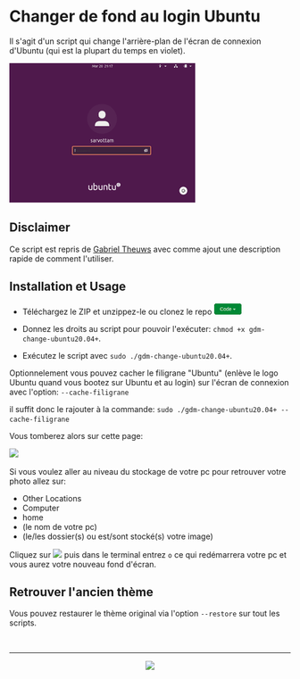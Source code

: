 # Changer de fond au login Ubuntu
Il s'agit d'un script qui change l'arrière-plan de l'écran de connexion 
d'Ubuntu (qui est la plupart du temps en violet).

<img src="./reste/login.png" height="250">

## Disclaimer
Ce script est repris de <a href = "mailto: gaby.theuws@gmail.com">Gabriel Theuws</a>  avec comme ajout une description rapide de comment l'utiliser.

## Installation et Usage

- Téléchargez le ZIP et unzippez-le ou clonez le repo <img src="./reste/clone.png" height="20">

- Donnez les droits au script pour pouvoir l'exécuter:
```chmod +x gdm-change-ubuntu20.04+```.

- Exécutez le script avec
```sudo ./gdm-change-ubuntu20.04+```.

Optionnelement vous pouvez cacher le filigrane "Ubuntu" (enlève le logo Ubuntu quand vous bootez sur Ubuntu et au login) sur l'écran de connexion avec l'option:
```--cache-filigrane```

il suffit donc le rajouter à la commande:
```sudo ./gdm-change-ubuntu20.04+ --cache-filigrane```

Vous tomberez alors sur cette page:

<img src="./reste/accueil.png" height="300">

Si vous voulez aller au niveau du stockage de votre pc pour retrouver votre photo allez sur:
- Other Locations
- Computer
- home
- (le nom de votre pc)
- (le/les dossier(s) ou est/sont stocké(s) votre image)

Cliquez sur <img src="./reste/ok.png" height="20"> puis dans le terminal entrez ```o``` ce qui redémarrera votre pc et vous aurez votre nouveau fond d'écran.


## Retrouver l'ancien thème 

Vous pouvez restaurer le thème original via l'option `--restore` sur tout les scripts.

<br>

---

<div align="center">

<a href="https://github.com/Studio-17" target="_blank"><img src="./voc17.gif" width="40"></a>

</div>